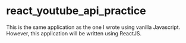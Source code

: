 # react_youtube_api_practice
This is the same application as the one I wrote using vanilla Javascript. However, this application will be written using ReactJS.
